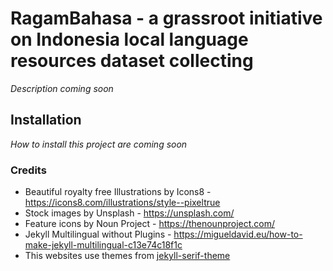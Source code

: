 # RagamBahasa - a grassroot initiative on Indonesia local language resources dataset collecting

_Description coming soon_

## Installation

_How to install this project are coming soon_

### Credits

- Beautiful royalty free Illustrations by Icons8 - https://icons8.com/illustrations/style--pixeltrue
- Stock images by Unsplash - https://unsplash.com/
- Feature icons by Noun Project - https://thenounproject.com/
- Jekyll Multilingual without Plugins - https://migueldavid.eu/how-to-make-jekyll-multilingual-c13e74c18f1c
- This websites use themes from [jekyll-serif-theme](https://github.com/zerostaticthemes/jekyll-serif-theme)